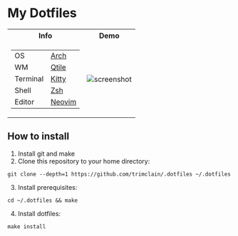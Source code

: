 # My Dotfiles


<table>
    <tr>
        <th>Info</th>
        <th>Demo</th>
    </tr>
    <tr>
        <td style="vertical-align: middle;">
            <table>
                <tr>
                    <td>OS</td>
                    <td><a href="https://archlinux.org">Arch</a></td>
                </tr>
                <tr>
                    <td>WM</td>
                    <td><a href="https://qtile.org">Qtile</a></td>
                </tr>
                <tr>
                    <td>Terminal</td>
                    <td><a href="https://sw.kovidgoyal.net/kitty/">Kitty</a></td>
                </tr>
                <tr>
                    <td>Shell</td>
                    <td><a href="https://www.zsh.org">Zsh</a></td>
                </tr>
                <tr>
                    <td>Editor</td>
                    <td><a href="https://neovim.io">Neovim</a></td>
                </tr>
            </table>
        </td>
        <td>
            <img src="https://user-images.githubusercontent.com/84108846/194804318-319eac9f-f69d-45dc-a4c1-fbd396bcef59.png" alt="screenshot">
        </td>
    </tr>
</table>


## How to install

1. Install git and make
2. Clone this repository to your home directory:
```
git clone --depth=1 https://github.com/trimclain/.dotfiles ~/.dotfiles
```
3. Install prerequisites:
```
cd ~/.dotfiles && make
```
4. Install dotfiles:
```
make install
```

